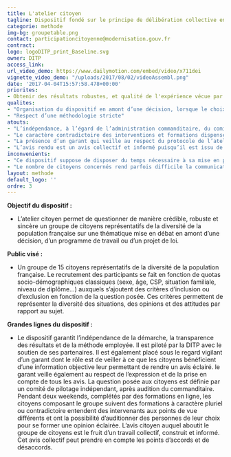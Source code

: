 ```yaml
---
title: L'atelier citoyen
tagline: Dispositif fondé sur le principe de délibération collective en vue d’obtenir un avis collectif et construit sur une question controversée
categorie: methode
img-bg: groupetable.png
contact: participationcitoyenne@modernisation.gouv.fr
contract:
logo: logoDITP_print_Baseline.svg
owner: DITP
access_link:
url_video_demo: https://www.dailymotion.com/embed/video/x711dei
vignette_video_demo: "/uploads/2017/08/02/videoAssembl.png"
date: '2017-04-04T15:57:58.478+00:00'
priorites:
- Obtenir des résultats robustes, et qualité de l'expérience vécue par les citoyens
qualites:
- "Organisation du dispositif en amont d’une décision, lorsque le choix politique est encore ouvert"
- "Respect d’une méthodologie stricte"
atouts:
- "L’indépendance, à l’égard de l’administration commanditaire, du comité de pilotage  en charge de l’élaboration de la question, des critères de recrutement et du programme de formation" 
- "Le caractère contradictoire des interventions et formations dispensées aux citoyens participants qui assure que tous les points de vue sur la question controversée sont présentés"
- "La présence d’un garant qui veille au respect du protocole de l’atelier (information objective permettant de rendre un avis éclairé) et qui veille à ce que la parole de chacun soit entendue"
- "L’avis rendu est un avis collectif et informé puisqu’il est issu de la délibération entre les citoyens sur la base des informations qu’ils ont entendues"
inconvenients:
- "Ce dispositif suppose de disposer du temps nécessaire à sa mise en place : 4 mois entre la saisine par le commanditaire et le rendu de l’avis"
- "Le nombre de citoyens concernés rend parfois difficile la communication autour de l’avis, en dépit de la robustesse du dispositif"
layout: methode
default_logo: ''
ordre: 3
---
```


**Objectif du dispositif :**
* L’atelier citoyen permet de questionner de manière crédible, robuste et sincère un groupe de citoyens représentatifs de la diversité de la population française sur une thématique mise en débat en amont d’une décision, d’un programme de travail ou d’un projet de loi.

**Public visé :**
* Un groupe de 15 citoyens représentatifs de la diversité de la population française. Le recrutement des participants se fait en fonction de quotas socio-démographiques classiques (sexe, âge, CSP, situation familiale, niveau de diplôme…) auxquels s’ajoutent des critères d’inclusion ou d’exclusion en fonction de la question posée. Ces critères permettent de représenter la diversité des situations, des opinions et des attitudes par rapport au sujet. 
 
**Grandes lignes du  dispositif :**
* Le dispositif garantit l’indépendance de la démarche, la transparence des résultats et de la méthode employée. Il est piloté par la DITP avec le soutien de ses partenaires. Il est également placé sous le regard vigilant d’un garant dont le rôle est de veiller à ce que les citoyens bénéficient d’une information objective leur permettant de rendre un avis éclairé. le garant veille également au respect de l’expression et de la prise en compte de tous les avis.
La question posée aux citoyens est définie par un comité de pilotage indépendant, après audition du commanditaire.
Pendant deux weekends, complétés par des formations en ligne, les citoyens composant le groupe suivent des formations à caractère pluriel ou contradictoire entendent des intervenants aux points de vue différents et ont la possibilité d’auditionner des personnes de leur choix pour se former une opinion éclairée.
L’avis citoyen auquel aboutit le groupe de citoyens est le fruit d’un travail collectif, construit et informé. Cet avis collectif peut prendre en compte les points d’accords et de désaccords.